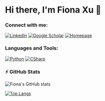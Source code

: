 # Hi there, I'm Fiona Xu 👋

### Connect with me:

[![LinkedIn][linkedin-shield]][linkedin-url]
[![Google Scholar][scholar-shield]][scholar-url]
[![Homepage][homepage-shield]][homepage-url]

### Languages and Tools:

[![Python][Python-shield]][Python-url]
[![CSharp][CSharp-shield]][CSharp-url]
<!-- Add more icons for other languages and tools you use -->

### ⚡ GitHub Stats

![Fiona's GitHub stats](https://github-readme-stats.vercel.app/api?username=YingXu001&show_icons=true&theme=radical)

[![Top Langs](https://github-readme-stats.vercel.app/api/top-langs/?username=YingXu001&layout=compact&theme=radical)](https://github.com/anuraghazra/github-readme-stats)

[//]: # (URLs for your shields.io badges)

[linkedin-shield]: https://img.shields.io/badge/-LinkedIn-blue.svg?style=flat-square&logo=linkedin&colorB=555
[linkedin-url]: https://www.linkedin.com/in/fiona-xu-b9004017a/

[scholar-shield]: https://img.shields.io/badge/-Google%20Scholar-black.svg?style=flat-square&logo=google-scholar&colorB=555
[scholar-url]: https://scholar.google.com/citations?user=K0beKUYAAAAJ&hl=en&authuser=2

[homepage-shield]: https://img.shields.io/badge/-Homepage-red?style=flat-square&logo=github
[homepage-url]: https://yingxu001.github.io/

[Python-shield]: https://img.shields.io/badge/-Python-black?style=flat-square&logo=python
[Python-url]: https://github.com/YingXu001/Online-Course-Platform-Django

[CSharp-shield]: https://img.shields.io/badge/-CSharp-black?style=flat-square&logo=csharp
[CSharp-url]: https://github.com/YingXu001/CSE-450A-Final-Project
